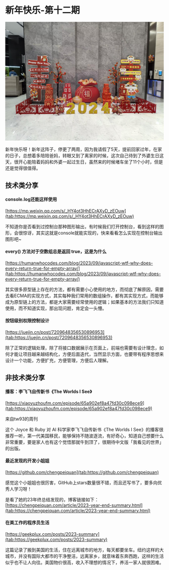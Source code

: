 

# 新年快乐-第十二期


![image.png](../../images/65b5ec432833a.jpg)

新年快乐呀！新年这阵子，停更了两周，因为我请假了5天，提前回家过年，在家的日子，总想着多陪陪爸妈，转眼又到了离家的时候，这次自己待到了外婆生日这天，很开心能陪着妈妈和外婆一起过生日，虽然来的时候堵车坐了11个小时，但是还是觉得很值得。



## 技术类分享


#### console.log还能这样使用

[https://mp.weixin.qq.com/s/_HY4ot3HhECrAXyD_zEOuw](tab:https://mp.weixin.qq.com/s/_HY4ot3HhECrAXyD_zEOuw)

不知道你是否看到过控制台那种图形输出，有时候我们打开控制台，看到这样的图形，会很惊讶，其实这就是console就能实现的，快来看看怎么实现在控制台输出图形吧~

#### every() 方法对于空数组总是返回 true，这是为什么
[https://humanwhocodes.com/blog/2023/09/javascript-wtf-why-does-every-return-true-for-empty-array/](tab:https://humanwhocodes.com/blog/2023/09/javascript-wtf-why-does-every-return-true-for-empty-array/)

其实很多原型链上存在的方法，都有需要小心使用的地方，而彻底了解原因，需要去看ECMA的实现方式，其实每种我们常用的数组操作，都有其实现方式，而能够成为原型链上的方法，都是大家需要经常使用的逻辑；如果基本的方法我们只知道使用，而不知道实现，那出现问题，肯定会一头懵。


#### 按钮级别权限控制设计

[https://juejin.cn/post/7209648356530896953](tab:https://juejin.cn/post/7209648356530896953)

除了正常的逻辑处理，除了将接口数据展示在页面上，前端也需要有设计理念，如何才能让项目越来越结构化，方便后面迭代，当然显示方面，也要带有程序思想来设计一个功能，方便扩充，方便管理，方便后人理解。

## 非技术类分享




#### 播客：李飞飞自传新书《The Worlds I See》


[https://xiaoyuzhoufm.com/episode/65a902ef8a47fd30c098ece9](tab:https://xiaoyuzhoufm.com/episode/65a902ef8a47fd30c098ece9)

来自tw93的周刊

这个 Joyce 和 Ruby 对 Al 科学家李飞飞自传新书《The Worlds I See》的播客很推荐一听，第一代美国移民，能够保持不随波逐流，有好奇心，知道自己想要什么非常重要，要是家人也有这个觉悟那就牛到顶了，很期待中文版「我看见的世界」的出版。


#### 最近发现的开发小姐姐

[https://github.com/chengpeiquan](tab:https://github.com/chengpeiquan)

感觉这个小姐姐也很厉害，GitHub上stars数量很不错，而且还写书了，要多向优秀人学习呀！

是看了她的23年终总结发现的，博客链接如下：
[https://chengpeiquan.com/article/2023-year-end-summary.html](tab:https://chengpeiquan.com/article/2023-year-end-summary.html)


#### 在美工作的程序员生活

[https://geekplux.com/posts/2023-summary](tab:https://geekplux.com/posts/2023-summary)

这篇记录了搬到美国的生活，住在远离城市的地方，每天都要坐车。纽约这样的大城市，并没有国际大都市的干净整洁，远离家乡，就意味着东奔西跑，这样的生活似乎也不让人向往。美国物价很高，收入不理想的情况下，养活一家人就很困难。
